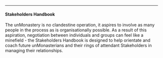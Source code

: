 -----------

#### Stakeholders Handbook ####

The unMonastery is no clandestine operation, it aspires to involve as many people in the process as is organisationally possible.  As a result of this aspiration, negotiation between individuals and groups can feel like a minefield - the Stakeholders Handbook is designed to help orientate and coach future unMonasterians and their rings of attendant Stakeholders in managing their relationships. 
